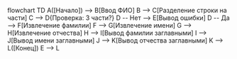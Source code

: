 flowchart TD
A([Начало]) --> B[Ввод ФИО]
B --> C[Разделение строки на части]
C --> D{Проверка: 3 части?}
D -- Нет --> E[Вывод ошибки]
D -- Да --> F[Извлечение фамилии]
F --> G[Извлечение имени]
G --> H[Извлечение отчества]
H --> I[Вывод фамилии заглавными]
I --> J[Вывод имени заглавными]
J --> K[Вывод отчества заглавными]
K --> L([Конец])
E --> L
